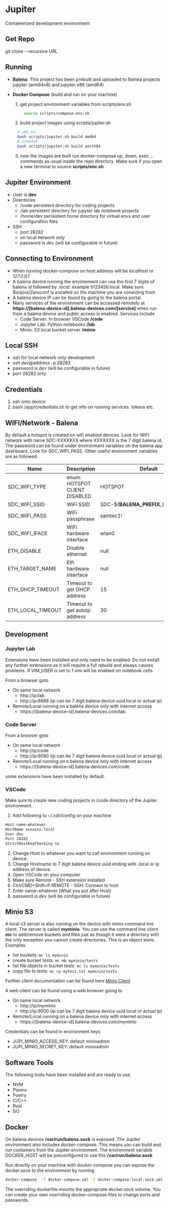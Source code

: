 
# Jupiter

Containerized development environment

## Get Repo

git clone --recursive URL

## Running

- **Balena**. This project has been prebuilt and uploaded to Balnea projects jupyter (arm64v8) and jupyter-x86 (amd64)

- **Docker Compose** (build and run on your machine)

  1. get project environment variables from scripts/env.sh
   
   ```bash
        source scripts/compose-env.sh
    ```

  2. build project images using scripts/jupiter.sh

  ```bash
    # x86_64
    bash scripts/jupiter.sh build amd64
    # arm64v8
    bash scripts/jupiter.sh build aarch64
  ```

  3. now the images are built run docker-compose up, down, exec ... commands as usual inside the repo directory. Make sure if you open a new terminal to source **scripts/env.sh**

## Jupiter Environment

- User is **dev**
- Directories
  - /code persistent directory for coding projects
  - /lab persistent directory for jupyter lab notebook projects
  - /home/dev perisistent home directory for virtual envs and user configuration files
- SSH
  - port 28282
  - on local network only
  - password is _dev_ (will be configurable in future)

## Connecting to Environment

- When running docker-compose on host address will be _localhost_ or _127.0.0.1_
- A balena device running the environment can use the first 7 digits of balena id followed by _.local_. example b123456.local. Make sure Bonjour/Zeroconf is installed on the machine you are conecting from
- A balena device IP can be found by going to the balena portal
- Many services of the environment can be accessed remotely at **https://[balena-device-id].balena-devices.com/[service]** when run from a balena device and public access is enabled. Services include
    - Code Server: In browser VSCode **/code**
    - Jupyter Lab: Python notebooks **/lab**
    - Minio: S3 local bucket server **/minio**

## Local SSH

- ssh for local network only development
- ssh dev@address -p 28282
- password is _dev_ (will be configurable in future)
- port 28282 only

## Credentials

1. ssh onto device
2. bash /app/credentials.sh to get info on running services. tokens etc.

## WIFI/Network - Balena

By default a hotspot is created on wifi enabled devices. Look for WIFI network with name SDC-XXXXXXX where XXXXXXX is the 7 digit balena id. The password can be found under environment variables on the balena app dashboard. Look for SDC_WIFI_PASS. Other useful environment variables are as followed.

| Name              | Description                   | Default                                     |
| ----------------- | ----------------------------- | ------------------------------------------- |
| SDC_WIFI_TYPE     | enum: HOTSPOT CLIENT DISABLED | HOTSPOT                                     |
| SDC_WIFI_SSID     | WiFi SSID                     | SDC-${**BALENA_PREFIX**_DEVICE_UUID}        |
| SDC_WIFI_PASS     | WiFi passphrase               | samtec1!                                    |
| SDC_WIFI_IFACE    | WiFi hardware interface       | wlan0                                       |
| ETH_DISABLE       | Disable ethernet              | null                                        |
| ETH_TARGET_NAME   | Eth hardware interface        | null                                        |
| ETH_DHCP_TIMEOUT  | Timeout to get DHCP address   | 15                                          |
| ETH_LOCAL_TIMEOUT | Timeout to get autoip address | 30                                          |

## Development

### Jupyter Lab

Extensions have been installed and only need to be enabled. Do not install any further extensions as it will require a full rebuild and always causes problems. If VIM_USER is set to 1 vim will be enabled on notebook cells.

From a browser goto

- On same local network
  - http://ip/lab
  - http://ip:8888
    (ip can be 7 digit balena device uuid.local or actual ip)
- Remote/Local running on a balena device only with internet access
  - https://[balena-device-id].balena-devices.com/lab

### Code Server

From a browser goto

- On same local network
  - http://ip/code
  - http://ip:8080
    (ip can be 7 digit balena device uuid.local or actual ip)
- Remote/Local running on a balena device only with internet access
  - https://[balena-device-id].balena-devices.com/code

some extensions have been installed by default.

### VSCode

Make sure to create new coding projects in /code directory of the Jupiter environment.

1. Add following to ~/.ssh/config on your machine

```bash
Host name-whatever  
HostName xxxxxxx.local
User dev
Port 28282
StrictHostKeyChecking no
```

2. Change Host to whatever you want to call environment running on device.
3. Change Hostname to 7 digit balena device uuid ending with .local or ip address of device.
4. Open VSCode on your computer
5. Make sure Remote - SSH extension installed
6. Ctrl/CMD+Shift+P REMOTE - SSH: Connect to host
7. Enter name-whatever (What you put after Host)
8. password is _dev_ (will be configurable in future)

## Minio S3

A local s3 server is also running on the device with minio command line client. The server is called **myminio**. You can use the command line client **mc** to add/remove buckets and files just as though it were a directory with the only exception you cannot create directories. This is an object store. Examples

- list buckets: ```mc ls myminio```
- create bucket tests: ```mc mb myminio/tests```
- list file objects in bucket tests: ```mc ls myminio/tests```
- copy file to tests: ```mc cp mytest.txt myminio/tests```

Further client documentation can be found here
[Minio Client](https://docs.min.io/docs/minio-client-quickstart-guide.html)

A web client can be found using a web browser going to

- On same local network
  - http://ip/myminio
  - http://ip:9000
    (ip can be 7 digit balena device uuid.local or actual ip)
- Remote/Local running on a balena device only with internet access
  - https://[balena-device-id].balena-devices.com/myminio

Credentials can be found in environment keys

- JUPI_MINIO_ACCESS_KEY: default minioadmin
- JUPI_MINIO_SECRET_KEY: default minioadmin

## Software Tools

The following tools have been installed and are ready to use.

- NVM
- Pipenv
- Poetry
- C/C++
- Rust
- GO

## Docker

On balena devices **/var/run/balena.sock** is exposed. The Jupiter environment also includes docker-compose. This means you can build and run containers from the Jupiter environment. The environment variable DOCKER_HOST will be preconfigured to use this **/var/run/balena.sock**

Run directly on your machine with docker-compose you can expose the docker.sock to the environment by running

```bash
docker-compose  -f docker-compose.yml -f docker-compose-local-sock.yml up
```

The overriding dockerfile mounts the appropriate docker.sock volume. You can create your own overriding docker-compose files to change ports and passwords.
